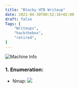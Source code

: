 ```yaml
---
title: "Blocky HTB Writeup"
date: 2021-04-30T00:52:16+02:00
draft: false
Tags: [
    "Writeups",
    "hackthebox",
    "retired",
]
---
```

![Machine Info](/images/blocky/1.png)

### 1. Enumeration:
* Nmap:
![](/images/blocky/2.png)
